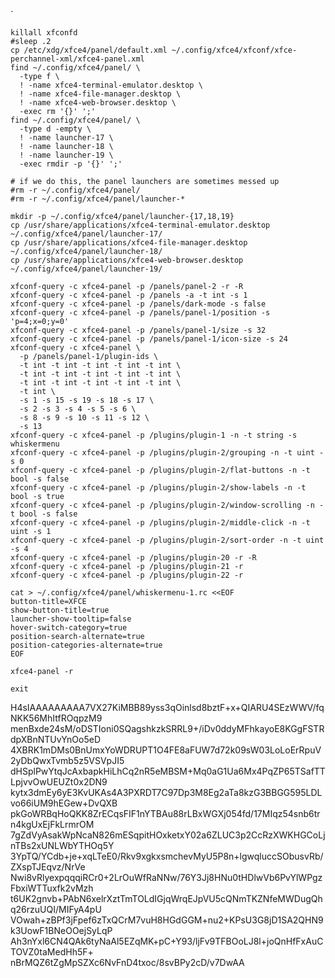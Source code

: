 `
```
killall xfconfd
#sleep .2
cp /etc/xdg/xfce4/panel/default.xml ~/.config/xfce4/xfconf/xfce-perchannel-xml/xfce4-panel.xml
find ~/.config/xfce4/panel/ \
  -type f \
  ! -name xfce4-terminal-emulator.desktop \
  ! -name xfce4-file-manager.desktop \
  ! -name xfce4-web-browser.desktop \
  -exec rm '{}' ';'
find ~/.config/xfce4/panel/ \
  -type d -empty \
  ! -name launcher-17 \
  ! -name launcher-18 \
  ! -name launcher-19 \
  -exec rmdir -p '{}' ';'

# if we do this, the panel launchers are sometimes messed up
#rm -r ~/.config/xfce4/panel/
#rm -r ~/.config/xfce4/panel/launcher-*

mkdir -p ~/.config/xfce4/panel/launcher-{17,18,19}
cp /usr/share/applications/xfce4-terminal-emulator.desktop ~/.config/xfce4/panel/launcher-17/
cp /usr/share/applications/xfce4-file-manager.desktop ~/.config/xfce4/panel/launcher-18/
cp /usr/share/applications/xfce4-web-browser.desktop ~/.config/xfce4/panel/launcher-19/

xfconf-query -c xfce4-panel -p /panels/panel-2 -r -R
xfconf-query -c xfce4-panel -p /panels -a -t int -s 1
xfconf-query -c xfce4-panel -p /panels/dark-mode -s false
xfconf-query -c xfce4-panel -p /panels/panel-1/position -s 'p=4;x=0;y=0'
xfconf-query -c xfce4-panel -p /panels/panel-1/size -s 32
xfconf-query -c xfce4-panel -p /panels/panel-1/icon-size -s 24
xfconf-query -c xfce4-panel \
  -p /panels/panel-1/plugin-ids \
  -t int -t int -t int -t int -t int \
  -t int -t int -t int -t int -t int \
  -t int -t int -t int -t int -t int \
  -t int \
  -s 1 -s 15 -s 19 -s 18 -s 17 \
  -s 2 -s 3 -s 4 -s 5 -s 6 \
  -s 8 -s 9 -s 10 -s 11 -s 12 \
  -s 13
xfconf-query -c xfce4-panel -p /plugins/plugin-1 -n -t string -s whiskermenu
xfconf-query -c xfce4-panel -p /plugins/plugin-2/grouping -n -t uint -s 0
xfconf-query -c xfce4-panel -p /plugins/plugin-2/flat-buttons -n -t bool -s false
xfconf-query -c xfce4-panel -p /plugins/plugin-2/show-labels -n -t bool -s true
xfconf-query -c xfce4-panel -p /plugins/plugin-2/window-scrolling -n -t bool -s false
xfconf-query -c xfce4-panel -p /plugins/plugin-2/middle-click -n -t uint -s 1
xfconf-query -c xfce4-panel -p /plugins/plugin-2/sort-order -n -t uint -s 4
xfconf-query -c xfce4-panel -p /plugins/plugin-20 -r -R
xfconf-query -c xfce4-panel -p /plugins/plugin-21 -r
xfconf-query -c xfce4-panel -p /plugins/plugin-22 -r

cat > ~/.config/xfce4/panel/whiskermenu-1.rc <<EOF
button-title=XFCE
show-button-title=true
launcher-show-tooltip=false
hover-switch-category=true
position-search-alternate=true
position-categories-alternate=true
EOF

xfce4-panel -r

exit
```


H4sIAAAAAAAAA7VX27KiMBB89yss3qOinlsd8bztF+x+QIARU4SEzWWV/fqNKK56MhItfROqpzM9
menBxde24sM/oDSTIoni0SQagshkzkSRRL9+/iDv0ddyMFhkayoE8KGgFSTRdpXBnNTUvYnOo5eD
4XBRK1mDMs0BnUmxYoWDRUPT1O4FE8aFUW7d72k09sW03LoLoErRpuV2yDbQwxTvmb5z5VSVpJI5
dHSplPwYtqJcAxbapkHiLhCq2nR5eMBSM+Mq0aG1Ua6Mx4PqZP65TSafTTLpjvvOwUEUZt0x2DN9
kytx3dmEy6yE3KvUKAs4A3PXRDT7C97Dp3M8Eg2aTa8kzG3BBGG595LDLvo66iUM9hEGew+DvQXB
pkGoWRBqHoQKK8ZrECqsFIF1nYTBAu88rLBxWGXj054fd/17MIqz54snb6trn4kgUxEjFkLrmrOM
7gZdVyAsakWpNcaN826mESqpitHOxketxY02a6ZLUC3p2CcRzXWKHGCoLjnTBs2xUNLWbYTHOq5Y
3YpTQ/YCdb+je+xqLTeE0/Rkv9xgkxsmchevMyU5P8n+lgwqluccSObusvRb/ZXspTJEqvz/NrVe
Nwi8vRlyexpqqqiRCr0+2LrOuWfRaNNw/76Y3Jj8HNu0tHDlwVb6PvYlWPgzFbxiWTTuxfk2vMzh
t6UK2gnvb+PAbN6xelrXztTmTOLdIGjqWrqEJpVU5cQNmTKZNfeMWDugQhq26rzuUQI/MIFyA4pU
VOwah+zBPf3jFpef6zTxQCrM7vuH8HGdGGM+nu2+KPsU3G8jD1SA2QHN9k3UowF1BNeOOejSyLqP
Ah3nYxl6CN4QAk6tyNaAl5EZqMK+pC+Y93/ljFv9TFBOoLJ8l+joQnHfFxAuCTOVZ0taMedHh5F+
nBrMQZ6tZgMpSZXc6NvFnD4txoc/8svBPy2cD/v7DwAA


